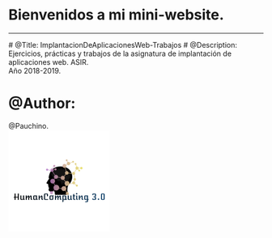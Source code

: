 # Bienvenidos a mi mini-website.
<hr>
# @Title:
ImplantacionDeAplicacionesWeb-Trabajos
# @Description:
Ejercicios, prácticas y trabajos de la asignatura de implantación de aplicaciones web.
ASIR. <br>
Año 2018-2019. <br>

# @Author:
@Pauchino.
<br>
<img src="https://raw.githubusercontent.com/chunche95/WebSite-IAW/master/IAW/images/logotipo.png"> 
